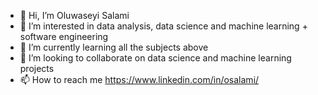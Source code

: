 - 👋 Hi, I’m Oluwaseyi Salami
- 👀 I’m interested in data analysis, data science and machine learning + software engineering
- 🌱 I’m currently learning all the subjects above
- 💞️ I’m looking to collaborate on data science and machine learning projects
- 📫 How to reach me https://www.linkedin.com/in/osalami/

<!---
Pinerealm/Pinerealm is a ✨ special ✨ repository because its `README.md` (this file) appears on your GitHub profile.
You can click the Preview link to take a look at your changes.
--->

